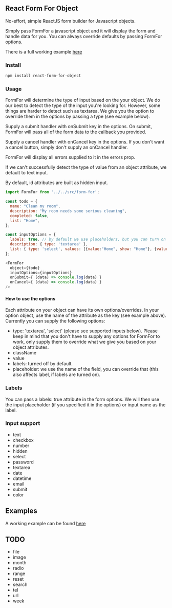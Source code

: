 ## React Form For Object

No-effort, simple ReactJS form builder for Javascript objects.

Simply pass FormFor a javascript object and it will display the form and handle
data for you. You can always override defaults by passing FormFor options.

There is a full working example [here](./example)

### Install
```bash
npm install react-form-for-object
```

### Usage
FormFor will determine the type of input based on the your object. We do our best
to detect the type of the input you're looking for. However, some things are harder to detect such as textarea. We give you the option to override them in the options by passing a type (see example below).

Supply a submit handler with onSubmit key in the options. On submit, FormFor will pass all of the form data to the callback you provided.

Supply a cancel handler with onCancel key in the options. If you don't want a cancel button,
simply don't supply an onCancel handler.

FormFor will display all errors supplied to it in the errors prop.

If we can't successfully detect the type of value from an object attribute, we default
to text input.

By default, id attributes are built as hidden input.

```javascript
import FormFor from '../../src/form-for';

const todo = {
  name: "Clean my room",
  description: "My room needs some serious cleaning",
  completed: false,
  list: "Home",
};

const inputOptions = {
  labels: true, // by default we use placeholders, but you can turn on labels and we will use both.
  description: { type: 'textarea' },
  list: { type: 'select', values: [{value:"Home", show: "Home"}, {value:"Work", show: "Work"}] },
};

<FormFor
  object={todo}
  inputOptions={inputOptions}
  onSubmit={ (data) => console.log(data) }
  onCancel={ (data) => console.log(data) }
/>

```
#### How to use the options
Each attribute on your object can have its own options/overrides. In your option object,
use the name of the attribute as the key (see example above). Currently you can supply the following options:

- type: 'textarea', 'select' (please see supported inputs below). Please keep in mind that you don't have to supply any options for FormFor to work, only supply them to override what we give you
based on your object attributes.
- className
- value
- labels: turned off by default.
- placeholder: we use the name of the field, you can override that (this also affects label, if labels are turned on).

### Labels
You can pass a labels: true attribute in the form options. We will then use
the input placeholder (if you specified it in the options) or input name as the label.

### Input support

- text
- checkbox
- number
- hidden
- select
- password
- textarea
- date
- datetime
- email
- submit
- color

## Examples
A working example can be found [here](./example)

## TODO
- file
- image
- month
- radio
- range
- reset
- search
- tel
- url
- week

